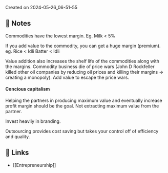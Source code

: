 Created on 2024-05-26_06-51-55

## 📔 Notes

Commodities have the lowest margin. Eg. Milk < 5%

If you add value to the commodity, you can get a huge margin (premium).
eg. Rice < Idli Batter < Idli

Value addition also increases the shelf life of the commodities along with the margins. Commodity business die of price wars (John D Rockfeller killed other oil companies by reducing oil prices and killing their margins -> creating a monopoly). Add value to escape the price wars.
#### Concious capitalism
Helping the partners in producing maximum value and eventually increase profit margin should be the goal. Not extracting maximum value from the partner.

Invest heavily in branding.

Outsourcing provides cost saving but takes your control off of efficiency and quality.

## 🔗 Links

- [[Entrepreneurship]]